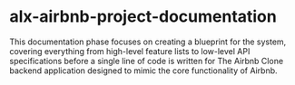 # alx-airbnb-project-documentation
This documentation phase focuses on creating a blueprint for the system, covering everything from high-level feature lists to low-level API specifications before a single line of code is written for The Airbnb Clone backend application designed to mimic the core functionality of Airbnb.
